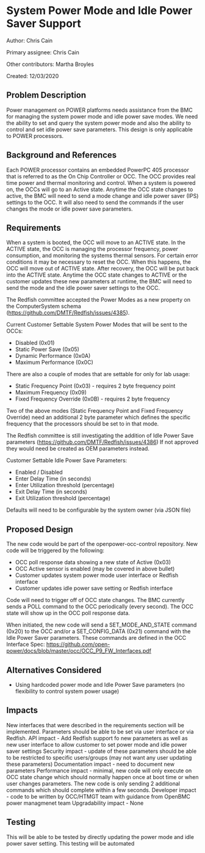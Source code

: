 # System Power Mode and Idle Power Saver Support

Author:
Chris Cain

Primary assignee:
Chris Cain

Other contributors:
Martha Broyles

Created:
12/03/2020

## Problem Description

Power management on POWER platforms needs assistance from the BMC for
managing the system power mode and idle power save modes.
We need the ability to set and query the system power mode and also
the ability to control and set idle power save parameters.
This design is only applicable to POWER processors.

## Background and References

Each POWER processor contains an embedded PowerPC 405 processor that is
referred to as the On Chip Controller or OCC.  The OCC provides real time
power and thermal monitoring and control.
When a system is powered on, the OCCs will go to an Active state.
Anytime the OCC state changes to active, the BMC will need to send a
mode change and idle power saver (IPS) settings to the OCC.  It will also
need to send the commands if the user changes the mode or idle power save
parameters.

## Requirements

When a system is booted, the OCC will move to an ACTIVE state.  In the
ACTIVE state, the OCC is managing the processor frequency, power consumption,
and monitoring the systems thermal sensors.  For certain error conditions
it may be necessary to reset the OCC.  When this happens, the OCC will move
out of ACTIVE state.  After recovery, the OCC will be put back into the
ACTIVE state.
Anytime the OCC state changes to ACTIVE or the customer updates these new
parameters at runtime, the BMC will need to send the mode and the idle
power saver settings to the OCC.

The Redfish committee accepted the Power Modes as a new property on the
ComputerSystem schema (https://github.com/DMTF/Redfish/issues/4385).

Current Customer Settable System Power Modes that will be sent to the OCCs:
 - Disabled (0x01)
 - Static Power Save (0x05)
 - Dynamic Performance (0x0A)
 - Maximum Performance (0x0C)

There are also a couple of modes that are settable for only for lab usage:
 - Static Frequency Point (0x03) - requires 2 byte frequency point
 - Maximum Frequency (0x09)
 - Fixed Frequency Override (0x0B) - requires 2 byte frequency

Two of the above modes (Static Frequency Point and Fixed Frequency Override)
need an additional 2 byte parameter which defines the specific frequency
that the processors should be set to in that mode.

The Redfish committee is still investigating the addition of Idle Power
Save parameters (https://github.com/DMTF/Redfish/issues/4386)
If not approved they would need be created as OEM parameters instead.

Customer Settable Idle Power Save Parameters:
 - Enabled / Disabled
 - Enter Delay Time (in seconds)
 - Enter Utilization threshold (percentage)
 - Exit Delay Time (in seconds)
 - Exit Utilization threshold (percentage)

Defaults will need to be configurable by the system owner (via JSON file)

## Proposed Design
The new code would be part of the openpower-occ-control repository.
New code will be triggered by the following:
 - OCC poll response data showing a new state of Active (0x03)
 - OCC Active sensor is enabled (may be covered in above bullet)
 - Customer updates system power mode user interface or Redfish interface
 - Customer updates idle power save setting or Redfish interface

Code will need to trigger off of OCC state changes.  The BMC currently
sends a POLL command to the OCC periodically (every second).  The OCC state
will show up in the OCC poll response data.

When initiated, the new code will send a SET_MODE_AND_STATE command (0x20)
to the OCC and/or a SET_CONFIG_DATA (0x21) command with the Idle Power
Saver parameters.
These commands are defined in the OCC Interface Spec:
https://github.com/open-power/docs/blob/master/occ/OCC_P9_FW_Interfaces.pdf

## Alternatives Considered
- Using hardcoded power mode and Idle Power Save parameters (no flexibility
to control system power usage)

## Impacts
New interfaces that were described in the requirements section will be
implemented.  Parameters should be able to be set via user interface or
via Redfish.
API impact - Add Redfish support fo new parameters as well as new user
interface to allow customer to set power mode and idle power saver settings
Security impact - update of these parameters should be able to be restricted
to specific users/groups (may not want any user updating these parameters)
Documentation impact - need to document new parameters
Performance impact - minimal, new code will only execute on OCC state change
which should normally happen once at boot time or when user changes parameters.
The new code is only sending 2 additional commands which should complete
within a few seconds.
Developer impact - code to be written by OCC/HTMGT team with guidance from
OpenBMC power managmenet team
Upgradability impact - None

## Testing
This will be able to be tested by directly updating the power mode and
idle power saver setting.
This testing will be automated
